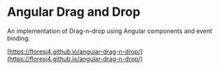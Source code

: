 # Angular Drag and Drop

An implementation of Drag-n-drop using Angular components and event binding.

[https://floresj4.github.io/angular-drag-n-drop/](https://floresj4.github.io/angular-drag-n-drop/)

